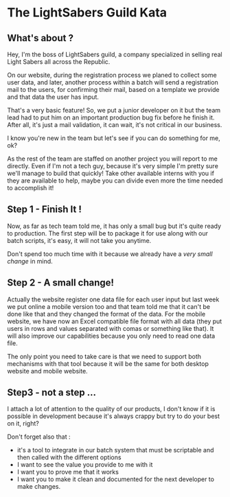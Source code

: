 # The LightSabers Guild Kata


## What's about ?
Hey, I'm the boss of LightSabers guild, a company specialized in selling real
Light Sabers all across the Republic.

On our website, during the registration process we planed to collect some user data, and
later, another process within a batch will send a registration mail to the users,
for confirming their mail, based on a template we provide and that data the
user has input.

That's a very basic feature! So, we put a junior developer on it but the team lead
had to put him on an important production bug fix before he finish it. After all,
it's just a mail validation, it can wait, it's not critical in our business.

I know you're new in the team but let's see if you can do something for me, ok?

As the rest of the team are staffed on another project you will report to me directly.
Even if I'm not a tech guy, because it's very simple I'm pretty sure we'll manage
to build that quickly! Take other available interns with you if they are available
to help, maybe you can divide even more the time needed to accomplish it!


## Step 1 - Finish It !
Now, as far as tech team told me, it has only a small bug but it's quite ready to
production. The first step will be to package it for use along with our batch scripts,
it's easy, it will not take you anytime.

Don't spend too much time with it because we already have a _very small change_ in mind.


## Step 2 - A small change!

Actually the website register one data file for each user input but last week we
put online a mobile version too and that team told me that it can't be done like
that and they changed the format of the data. For the mobile website, we have now
an Excel compatible file format with all data (they put users in rows and values
separated with comas or something like that). It will also improve our capabilities
because you only need to read one data file.

The only point you need to take care is that we need to support both mechanisms with
that tool because it will be the same for both desktop website and mobile website.


## Step3 - not a step ...

I attach a lot of attention to the quality of our products, I don't know if it is
possible in development because it's always crappy but try to do your best on it, right?

Don't forget also that :

* it's a tool to integrate in our batch system that must be scriptable and then called with the different options
* I want to see the value you provide to me with it
* I want you to prove me that it works
* I want you to make it clean and documented for the next developer to make changes.
